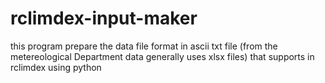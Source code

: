 # rclimdex-input-maker
this program prepare the data file format in ascii txt file (from the metereological Department data generally uses xlsx files) that supports in rclimdex using python
